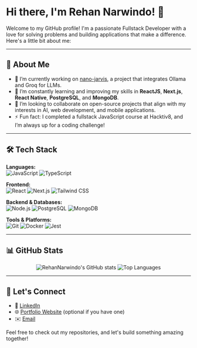 # Hi there, I'm Rehan Narwindo! 👋

Welcome to my GitHub profile! I'm a passionate Fullstack Developer with a love for solving problems and building applications that make a difference. Here's a little bit about me:

---

## 🌟 About Me

- 🔭 I’m currently working on [nano-jarvis](https://github.com/RehanNarwindo/nano-jarvis), a project that integrates Ollama and Groq for LLMs.
- 🌱 I’m constantly learning and improving my skills in **ReactJS**, **Next.js**, **React Native**, **PostgreSQL**, and **MongoDB**.
- 👯 I’m looking to collaborate on open-source projects that align with my interests in AI, web development, and mobile applications.
- ⚡ Fun fact: I completed a fullstack JavaScript course at Hacktiv8, and I’m always up for a coding challenge!

---

## 🛠️ Tech Stack

**Languages:**  
![JavaScript](https://img.shields.io/badge/-JavaScript-F7DF1E?style=flat-square&logo=javascript&logoColor=black) ![TypeScript](https://img.shields.io/badge/-TypeScript-007ACC?style=flat-square&logo=typescript&logoColor=white)

**Frontend:**  
![React](https://img.shields.io/badge/-React-61DAFB?style=flat-square&logo=react&logoColor=white) ![Next.js](https://img.shields.io/badge/-Next.js-000000?style=flat-square&logo=nextdotjs&logoColor=white) ![Tailwind CSS](https://img.shields.io/badge/-Tailwind%20CSS-38B2AC?style=flat-square&logo=tailwind-css&logoColor=white)

**Backend & Databases:**  
![Node.js](https://img.shields.io/badge/-Node.js-339933?style=flat-square&logo=nodedotjs&logoColor=white) ![PostgreSQL](https://img.shields.io/badge/-PostgreSQL-4169E1?style=flat-square&logo=postgresql&logoColor=white) ![MongoDB](https://img.shields.io/badge/-MongoDB-47A248?style=flat-square&logo=mongodb&logoColor=white)

**Tools & Platforms:**  
![Git](https://img.shields.io/badge/-Git-F05032?style=flat-square&logo=git&logoColor=white) ![Docker](https://img.shields.io/badge/-Docker-2496ED?style=flat-square&logo=docker&logoColor=white) ![Jest](https://img.shields.io/badge/-Jest-C21325?style=flat-square&logo=jest&logoColor=white)

---

## 📊 GitHub Stats

<p align="center">
  <img src="https://github-readme-stats.vercel.app/api?username=RehanNarwindo&show_icons=true&theme=radical" alt="RehanNarwindo's GitHub stats" />
  <img src="https://github-readme-stats.vercel.app/api/top-langs/?username=RehanNarwindo&layout=compact&theme=radical" alt="Top Languages" />
</p>

---

## 🔗 Let's Connect

- 💼 [LinkedIn](https://www.linkedin.com/in/rehan-narwindo)
- 🌐 [Portfolio Website](https://yourportfolio.com) (optional if you have one)
- ✉️ [Email](mailto:rehan@example.com)

Feel free to check out my repositories, and let's build something amazing together!

